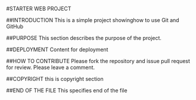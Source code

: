 #STARTER WEB PROJECT
 
 ##INTRODUCTION
This is a simple project showinghow to use Git and GitHub

##PURPOSE
This section describes the purpose of the project.

##DEPLOYMENT
Content for deployment

##HOW TO CONTRIBUTE
Please fork the repository and issue pull request for review.
Please leave a comment.

##COPYRIGHT
this is copyright section


##END OF THE FILE
This specifies end of the file
